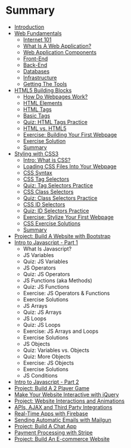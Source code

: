 # Summary

* [Introduction](README.md)
* [Web Fundamentals](web-fundamentals.md)
    * [Internet 101](internet-101.md)
    * [What Is A Web Application?](what-is-a-web-application.md)
    * [Web Application Components](web-application-components.md)
    * [Front-End](front-end.md)
    * [Back-End](back-end.md)
    * [Databases](databases.md)
    * [Infrastructure](infrastructure.md)
    * [Getting The Tools](getting-the-tools.md)
* [HTML5 Building Blocks](html5-building-blocks.md)
    * [How Do Webpages Work?](how-do-webpages-work.md)
    * [HTML Elements](html-elements.md)
    * [HTML Tags](html-tags.md)
    * [Basic Tags](basic-tags.md)
    * [Quiz: HTML Tags Practice](quiz-html-tags-checkpoint.md)
    * [HTML vs. HTML5](html-vs-html5.md)
    * [Exercise: Building Your First Webpage](exercise-building-your-first-webpage.md)
    * [Exercise Solution](exercise-solution.md)
    * [Summary](ch1-summary.md)
* [Styling with CSS3](styling-with-css3.md)
    * [Intro: What is CSS?](intro-what-is-css.md)
    * [Loading CSS Files Into Your Webpage](loading-css-files-into-your-webpage.md)
    * [CSS Syntax](css-syntax.md)
    * [CSS Tag Selectors](css-tag-selectors.md)
    * [Quiz: Tag Selectors Practice](quiz-tag-selectors-practice.md)
    * [CSS Class Selectors](css-class-selectors.md)
    * [Quiz: Class Selectors Practice](quiz-class-selectors-practice.md)
    * [CSS ID Selectors](css-id-selectors.md)
    * [Quiz: ID Selectors Practice](quiz-id-selectors-practice.md)
    * [Exercise: Stylize Your First Webpage](exercise-stylize-your-first-webpage.md)
    * [CSS Exercise Solutions](css-exercise-solutions.md)
    * [Summary](ch2-summary.md)
* [Project: Build A Website with Bootstrap](project-1---bootstrap.md)
* [Intro to Javascript - Part 1](intro-to-javascript---part-1.md)
    * What Is Javascript?
    * JS Variables
    * Quiz: JS Variables
    * JS Operators
    * Quiz: JS Operators
    * JS Functions \(aka Methods\)
    * Quiz: JS Functions
    * Exercise: JS Operators & Functions
    * Exercise Solutions
    * JS Arrays
    * Quiz: JS Arrays
    * JS Loops
    * Quiz: JS Loops
    * Exercise: JS Arrays and Loops
    * Exercise Solutions
    * JS Objects
    * Quiz: Variables vs. Objects
    * Quiz: More Objects
    * Exercise: JS Objects
    * Exercise Solutions
    * JS Conditions
* [Intro to Javascript - Part 2](intro-to-javascript---part-2.md)
* [Project: Build A 2 Player Game](project-build-a-2-player-game-with-javascript.md)
* [Make Your Website Interactive with jQuery](make-your-website-interactive-with-jquery.md)
* [Project: Website Interactions and Animations](project-website-interactions-and-animations.md)
* [APIs, AJAX and Third Party Integrations](apis-ajax-and-third-party-integrations.md)
* [Real-Time Apps with Firebase](real-time-apps-with-firebase.md)
* [Sending Automatic Emails with Mailgun](sending-automatic-emails-via-mailgun.md)
* [Project: Build A Chat App](project-build-a-chat-app.md)
* [Payment Processing with Stripe](payment-processing-with-stripe.md)
* [Project: Build An E-commerce Website](project-build-an-e-commerce-website.md)


